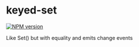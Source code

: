 # keyed-set
[![NPM version][npm-image]][npm-url]

Like Set() but with equality and emits change events

[npm-image]: https://img.shields.io/npm/v/keyed-set.svg?style=flat-square
[npm-url]: https://npmjs.org/package/keyed-set
